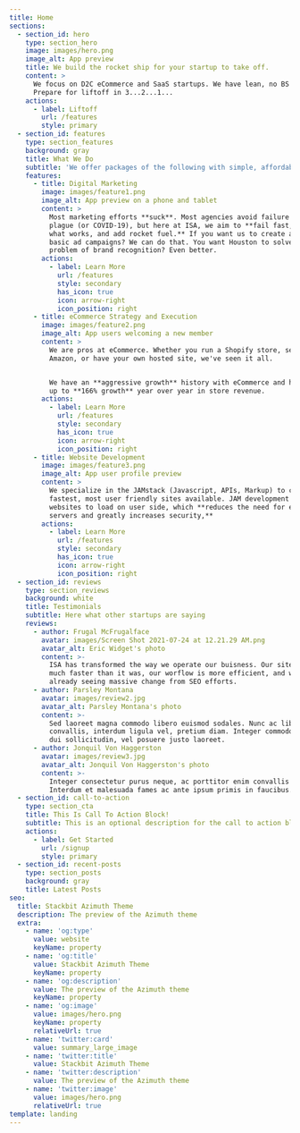 ```yaml
---
title: Home
sections:
  - section_id: hero
    type: section_hero
    image: images/hero.png
    image_alt: App preview
    title: We build the rocket ship for your startup to take off.
    content: >
      We focus on D2C eCommerce and SaaS startups. We have lean, no BS pricing.
      Prepare for liftoff in 3...2...1...
    actions:
      - label: Liftoff
        url: /features
        style: primary
  - section_id: features
    type: section_features
    background: gray
    title: What We Do
    subtitle: 'We offer packages of the following with simple, affordable pricing.'
    features:
      - title: Digital Marketing
        image: images/feature1.png
        image_alt: App preview on a phone and tablet
        content: >
          Most marketing efforts **suck**. Most agencies avoid failure like the
          plague (or COVID-19), but here at ISA, we aim to **fail fast, learn
          what works, and add rocket fuel.** If you want us to create and manage
          basic ad campaigns? We can do that. You want Houston to solve your
          problem of brand recognition? Even better.
        actions:
          - label: Learn More
            url: /features
            style: secondary
            has_icon: true
            icon: arrow-right
            icon_position: right
      - title: eCommerce Strategy and Execution
        image: images/feature2.png
        image_alt: App users welcoming a new member
        content: >
          We are pros at eCommerce. Whether you run a Shopify store, sell on
          Amazon, or have your own hosted site, we've seen it all.


          We have an **aggressive growth** history with eCommerce and have seen
          up to **166% growth** year over year in store revenue.
        actions:
          - label: Learn More
            url: /features
            style: secondary
            has_icon: true
            icon: arrow-right
            icon_position: right
      - title: Website Development
        image: images/feature3.png
        image_alt: App user profile preview
        content: >
          We specialize in the JAMstack (Javascript, APIs, Markup) to create the
          fastest, most user friendly sites available. JAM development allows
          websites to load on user side, which **reduces the need for expensive
          servers and greatly increases security,**
        actions:
          - label: Learn More
            url: /features
            style: secondary
            has_icon: true
            icon: arrow-right
            icon_position: right
  - section_id: reviews
    type: section_reviews
    background: white
    title: Testimonials
    subtitle: Here what other startups are saying
    reviews:
      - author: Frugal McFrugalface
        avatar: images/Screen Shot 2021-07-24 at 12.21.29 AM.png
        avatar_alt: Eric Widget's photo
        content: >-
          ISA has transformed the way we operate our buisness. Our site is so
          much faster than it was, our worflow is more efficient, and we are
          already seeing massive change from SEO efforts.
      - author: Parsley Montana
        avatar: images/review2.jpg
        avatar_alt: Parsley Montana's photo
        content: >-
          Sed laoreet magna commodo libero euismod sodales. Nunc ac libero
          convallis, interdum ligula vel, pretium diam. Integer commodo sem at
          dui sollicitudin, vel posuere justo laoreet.
      - author: Jonquil Von Haggerston
        avatar: images/review3.jpg
        avatar_alt: Jonquil Von Haggerston's photo
        content: >-
          Integer consectetur purus neque, ac porttitor enim convallis vitae.
          Interdum et malesuada fames ac ante ipsum primis in faucibus.
  - section_id: call-to-action
    type: section_cta
    title: This Is Call To Action Block!
    subtitle: This is an optional description for the call to action block.
    actions:
      - label: Get Started
        url: /signup
        style: primary
  - section_id: recent-posts
    type: section_posts
    background: gray
    title: Latest Posts
seo:
  title: Stackbit Azimuth Theme
  description: The preview of the Azimuth theme
  extra:
    - name: 'og:type'
      value: website
      keyName: property
    - name: 'og:title'
      value: Stackbit Azimuth Theme
      keyName: property
    - name: 'og:description'
      value: The preview of the Azimuth theme
      keyName: property
    - name: 'og:image'
      value: images/hero.png
      keyName: property
      relativeUrl: true
    - name: 'twitter:card'
      value: summary_large_image
    - name: 'twitter:title'
      value: Stackbit Azimuth Theme
    - name: 'twitter:description'
      value: The preview of the Azimuth theme
    - name: 'twitter:image'
      value: images/hero.png
      relativeUrl: true
template: landing
---
```

